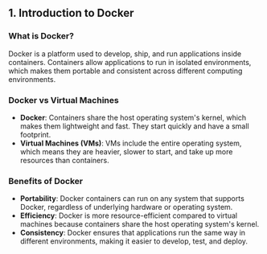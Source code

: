 ## 1. Introduction to Docker

### What is Docker?
Docker is a platform used to develop, ship, and run applications inside containers. Containers allow applications to run in isolated environments, which makes them portable and consistent across different computing environments.

### Docker vs Virtual Machines
- **Docker**: Containers share the host operating system's kernel, which makes them lightweight and fast. They start quickly and have a small footprint.
- **Virtual Machines (VMs)**: VMs include the entire operating system, which means they are heavier, slower to start, and take up more resources than containers.

### Benefits of Docker
- **Portability**: Docker containers can run on any system that supports Docker, regardless of underlying hardware or operating system.
- **Efficiency**: Docker is more resource-efficient compared to virtual machines because containers share the host operating system's kernel.
- **Consistency**: Docker ensures that applications run the same way in different environments, making it easier to develop, test, and deploy.
